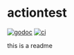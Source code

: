 # actiontest

[![godoc](https://godoc.org/github.com/AWholeNewOrg/actiontest?status.svg)](https://godoc.org/github.com/AWholeNewOrg/actiontest)
[![ci](https://github.com/AWholeNewOrg/actiontest/workflows/ci/badge.svg?branch=master&event=push)](https://github.com/AWholeNewOrg/actiontest/actions?query=workflow%3Aci+branch%3Amaster+event%3Apush)

this is a readme
